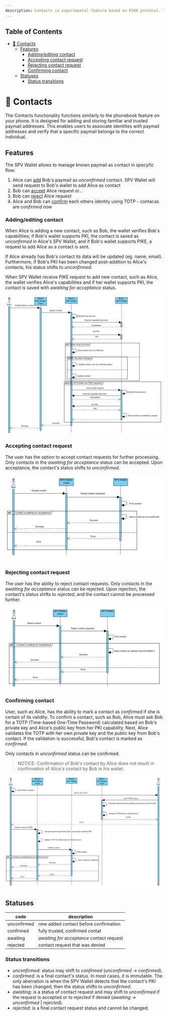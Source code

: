 ```yaml
---
description: Contacts is experimental feature based on PIKE protocol. TODO - add BRC URL describing PIKE.
---
```


## Table of Contents
- [🤝 Contacts](#-contacts)
  - [Features](#features)
    - [Adding/editing contact](#addingediting-contact)
    - [Accepting contact request](#accepting-contact-request)
    - [Rejecting contact request](#rejecting-contact-request)
    - [Confirming contact](#confirming-contact)
  - [Statuses](#statuses)
    - [Status transitions](#status-transitions)

# 🤝 Contacts

The Contacts functionality functions similarly to the phonebook feature on your phone. It is designed for adding and storing familiar and trusted paymail addresses. This enables users to associate identities with paymail addresses and verify that a specific paymail belongs to the correct individual.

## Features

The SPV Wallet allows to manage known paymail as contact in specyfic flow: 

1. Alice can [add](#addingediting-contact) Bob's paymail as *unconfirmed* contact. SPV Wallet will send request to Bob's wallet to add Alice as contact
2. Bob can [accept](#accepting-contact-request) Alice request or...
3. Bob can [reject](#rejecting-contact-request) Alice request
4. Alice and Bob can [confirm](#confirming-contact) each others identity using TOTP - contacas are *confirmed* now 

### Adding/editing contact

When Alice is adding a new contact, such as Bob, the wallet verifies Bob's capabilities; if Bob's wallet supports PKI, the contact is saved as *unconfirmed* in Alice's SPV Wallet, and if Bob's wallet supports PIKE, a request to add Alice as a contact is sent. 

If Alice already has Bob's contact its data will be updated (eg. name, email). Furthermore, if Bob's PKI has been changed post-addition to Alice's contacts, his status shifts to *unconfirmed*.

When SPV Wallet receive PIKE request to add new contact, such as Alice, the wallet verifies Alice's capabilities and if her wallet supports PKI, the contact is saved with *awaiting for acceptance* status. 

![Add contact](../.gitbook/assets/contacts/spv_contact_upsert.png)

### Accepting contact request

The user has the option to accept contact requests for further processing. Only contacts in the *awaiting for acceptance* status can be accepted. Upon acceptance, the contact's status shifts to *unconfirmed*.

![alt text](../.gitbook/assets/contacts/spv_contact_accept.png)

### Rejecting contact request

The user has the ability to reject contact requests. Only contacts in the *awaiting for acceptance* status can be rejected. Upon rejection, the contact's status shifts to *rejected*, and the contact cannot be processed further.

![alt text](../.gitbook/assets/contacts/spv_contact_reject.png)

### Confirming contact

User, such as Alice, has the ability to mark a contact as *confirmed* if she is certain of its validity. To confirm a contact, such as Bob, Alice must ask Bob for a TOTP (Time-based One-Time Password) calculated based on Bob's private key and Alice's public key from her PKI capability. Next, Alice validates the TOTP with her own private key and the public key from Bob's contact. If the validation is successful, Bob's contact is marked as *confirmed*.

Only contacts in *unconfirmed* status can be confirmed.

>NOTICE: Confirmation of Bob's contact by Alice does not result in confirmation of Alice's contact by Bob in his wallet.

![alt text](../.gitbook/assets/contacts/spv_contact_confirm.png)

## Statuses
| code | description |
|------|-------------|
|unconfirmed| new added contact before confirmation|
|confirmed| fully trusted, confirmed contat|
|awaiting| *awaiting for acceptance*  contact request|
|rejected| contact request that was denied|

### Status transitions
* *unconfirmed*: status may shift to *confirmed* (*unconfirmed* -> *confirmed*).
* *confirmed*: is a final contact's status. In most cases, it is immutable. The only aberration is when the SPV Wallet detects that the contact's PKI has been changed; then the status shifts to *unconfirmed*.
* *awaiting*: is a status of contact request and may shift to *unconfirmed* if the request is accepted or to *rejected* if denied (*awaiting* -> *unconfirmed* | *rejected*).
* *rejected*: is a final contact request status and cannot be changed.
